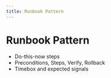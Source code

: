 ```yaml
---
title: Runbook Pattern
---
```


# Runbook Pattern

- Do-this-now steps
- Preconditions, Steps, Verify, Rollback
- Timebox and expected signals

